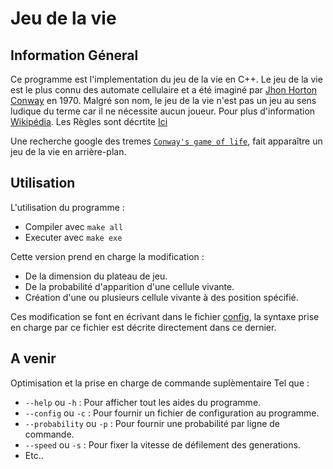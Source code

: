 # Jeu de la vie

## Information Géneral

Ce programme est l'implementation du jeu de la vie en C++.
Le jeu de la vie est le plus connu des automate cellulaire et a été imaginé par <a href="https://fr.wikipedia.org/wiki/John_Horton_Conway">Jhon Horton Conway</a> en 1970.
Malgré son nom, le jeu de la vie n'est pas un jeu au sens ludique du terme car il ne nécessite aucun joueur.
Pour plus d'information <a href="https://fr.wikipedia.org/wiki/Jeu_de_la_vie">Wikipédia</a>.
Les Règles sont décrtite <a href="https://fr.wikipedia.org/wiki/Jeu_de_la_vie#R%C3%A8gles">Ici</a>

Une recherche google des tremes [`Conway's game of life`](https://www.google.com/search?q=conway%27s+game+of+life), fait apparaître un jeu de la vie en arrière-plan.

## Utilisation

L'utilisation du programme : 
- Compiler avec `make all`
- Executer avec `make exe`

Cette version prend en charge la modification :
- De la dimension du plateau de jeu.
- De la probabilité d'apparition d'une cellule vivante.
- Création d'une ou plusieurs cellule vivante à des position spécifié.

Ces modification se font en écrivant dans le fichier [config](config),
la syntaxe prise en charge par ce fichier est décrite directement dans ce dernier.

## A venir

Optimisation et la prise en charge de commande suplèmentaire Tel que :
- `--help` ou `-h` 			: Pour afficher tout les aides du programme.
- `--config` ou `-c`		: Pour fournir un fichier de configuration au programme.
- `--probability` ou `-p` 	: Pour fournir une probabilité par ligne de commande.
- `--speed` ou `-s` 		: Pour fixer la vitesse de défilement des generations.
- Etc..
